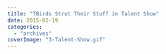 ```yaml
---
title: "TBirds Strut Their Stuff in Talent Show"
date: 2015-02-19
categories: 
  - "archives"
coverImage: "3-Talent-Show.gif"
---
```



